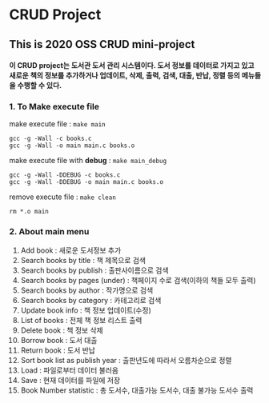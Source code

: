 # CRUD Project
## This is 2020 OSS CRUD mini-project 

#### 이 CRUD project는 도서관 도서 관리 시스템이다. 도서 정보를 데이터로 가지고 있고 새로운 책의 정보를 추가하거나 업데이트, 삭제, 출력, 검색, 대출, 반납, 정렬 등의 메뉴들을 수행할 수 있다. 

### 1. To Make execute file 

make execute file : `make main`
 ```
 gcc -g -Wall -c books.c
 gcc -g -Wall -o main main.c books.o
 ```
make execute file with __debug__ : `make main_debug`
 ```
 gcc -g -Wall -DDEBUG -c books.c
 gcc -g -Wall -DDEBUG -o main main.c books.o
 ```

remove execute file : `make clean`
 ```
 rm *.o main
 ```
### 2. About main menu

  1. Add book : 새로운 도서정보 추가
  2. Search books by title : 책 제목으로 검색
  3. Search books by publish : 출판사이름으로 검색
  4. Search books by pages (under) : 책페이지 수로 검색(이하의 책들 모두 출력)
  5. Search books by author : 작가명으로 검색
  6. Search books by category : 카테고리로 검색
  7. Update book info : 책 정보 업데이트(수정)
  8. List of books : 전체 책 정보 리스트 출력
  9. Delete book : 책 정보 삭제
  10. Borrow book : 도서 대출
  11. Return book : 도서 반납
  12. Sort book list as publish year : 출판년도에 따라서 오름차순으로 정렬
  13. Load : 파일로부터 데이터 불러옴
  14. Save : 현재 데이터를 파일에 저장
  15. Book Number statistic : 총 도서수, 대출가능 도서수, 대출 불가능 도서수 출력
  
